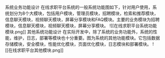 系统业务功能设计
在线求职平台系统的一般系统功能图如下，针对用户使用，系统划分为8个大模块，包括用户模块，管理员模块，招聘模块，检索和推荐模块，信息聊天模块，视频聊天模块，屏幕分享模块和FAQ模块。主要的业务模块为招聘模块，信息聊天模块，视频聊天模块，屏幕分享模块。
![[在线求职平台系统功能模块.png]]
其他系统功能设计
在实际开发中，除了系统的业务功能外，系统的性能，维护，日志，部署等模块也十分重要。图为系统的其他功能模块。它包括数据存储模块，安全模块，性能优化模块，页面优化模块，日志模块和部署模块。
![[在线求职平台其他模块.png]]